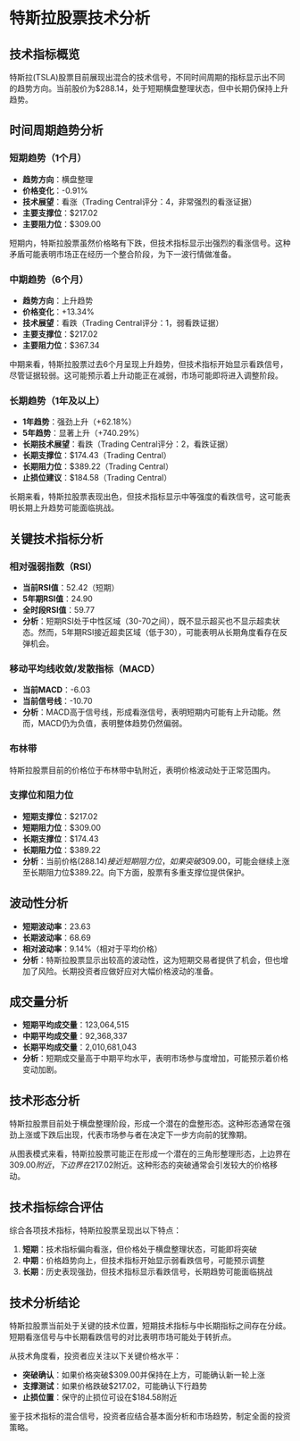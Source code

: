 # 特斯拉股票技术分析

## 技术指标概览

特斯拉(TSLA)股票目前展现出混合的技术信号，不同时间周期的指标显示出不同的趋势方向。当前股价为$288.14，处于短期横盘整理状态，但中长期仍保持上升趋势。

## 时间周期趋势分析

### 短期趋势（1个月）
- **趋势方向**：横盘整理
- **价格变化**：-0.91%
- **技术展望**：看涨（Trading Central评分：4，非常强烈的看涨证据）
- **主要支撑位**：$217.02
- **主要阻力位**：$309.00

短期内，特斯拉股票虽然价格略有下跌，但技术指标显示出强烈的看涨信号。这种矛盾可能表明市场正在经历一个整合阶段，为下一波行情做准备。

### 中期趋势（6个月）
- **趋势方向**：上升趋势
- **价格变化**：+13.34%
- **技术展望**：看跌（Trading Central评分：1，弱看跌证据）
- **主要支撑位**：$217.02
- **主要阻力位**：$367.34

中期来看，特斯拉股票过去6个月呈现上升趋势，但技术指标开始显示看跌信号，尽管证据较弱。这可能预示着上升动能正在减弱，市场可能即将进入调整阶段。

### 长期趋势（1年及以上）
- **1年趋势**：强劲上升（+62.18%）
- **5年趋势**：显著上升（+740.29%）
- **长期技术展望**：看跌（Trading Central评分：2，看跌证据）
- **长期支撑位**：$174.43（Trading Central）
- **长期阻力位**：$389.22（Trading Central）
- **止损位建议**：$184.58（Trading Central）

长期来看，特斯拉股票表现出色，但技术指标显示中等强度的看跌信号，这可能表明长期上升趋势可能面临挑战。

## 关键技术指标分析

### 相对强弱指数（RSI）
- **当前RSI值**：52.42（短期）
- **5年期RSI值**：24.90
- **全时段RSI值**：59.77
- **分析**：短期RSI处于中性区域（30-70之间），既不显示超买也不显示超卖状态。然而，5年期RSI接近超卖区域（低于30），可能表明从长期角度看存在反弹机会。

### 移动平均线收敛/发散指标（MACD）
- **当前MACD**：-6.03
- **当前信号线**：-10.70
- **分析**：MACD高于信号线，形成看涨信号，表明短期内可能有上升动能。然而，MACD仍为负值，表明整体趋势仍然偏弱。

### 布林带
特斯拉股票目前的价格位于布林带中轨附近，表明价格波动处于正常范围内。

### 支撑位和阻力位
- **短期支撑位**：$217.02
- **短期阻力位**：$309.00
- **长期支撑位**：$174.43
- **长期阻力位**：$389.22
- **分析**：当前价格($288.14)接近短期阻力位，如果突破$309.00，可能会继续上涨至长期阻力位$389.22。向下方面，股票有多重支撑位提供保护。

## 波动性分析

- **短期波动率**：23.63
- **长期波动率**：68.69
- **相对波动率**：9.14%（相对于平均价格）
- **分析**：特斯拉股票显示出较高的波动性，这为短期交易者提供了机会，但也增加了风险。长期投资者应做好应对大幅价格波动的准备。

## 成交量分析

- **短期平均成交量**：123,064,515
- **中期平均成交量**：92,368,337
- **长期平均成交量**：2,010,681,043
- **分析**：短期成交量高于中期平均水平，表明市场参与度增加，可能预示着价格变动加剧。

## 技术形态分析

特斯拉股票目前处于横盘整理阶段，形成一个潜在的盘整形态。这种形态通常在强劲上涨或下跌后出现，代表市场参与者在决定下一步方向前的犹豫期。

从图表模式来看，特斯拉股票可能正在形成一个潜在的三角形整理形态，上边界在$309.00附近，下边界在$217.02附近。这种形态的突破通常会引发较大的价格移动。

## 技术指标综合评估

综合各项技术指标，特斯拉股票呈现出以下特点：

1. **短期**：技术指标偏向看涨，但价格处于横盘整理状态，可能即将突破
2. **中期**：价格趋势向上，但技术指标开始显示弱看跌信号，可能预示调整
3. **长期**：历史表现强劲，但技术指标显示看跌信号，长期趋势可能面临挑战

## 技术分析结论

特斯拉股票当前处于关键的技术位置，短期技术指标与中长期指标之间存在分歧。短期看涨信号与中长期看跌信号的对比表明市场可能处于转折点。

从技术角度看，投资者应关注以下关键价格水平：
- **突破确认**：如果价格突破$309.00并保持在上方，可能确认新一轮上涨
- **支撑测试**：如果价格跌破$217.02，可能确认下行趋势
- **止损位置**：保守的止损位可设在$184.58附近

鉴于技术指标的混合信号，投资者应结合基本面分析和市场趋势，制定全面的投资策略。
